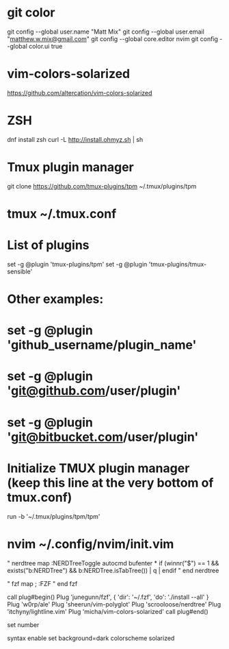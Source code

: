 # git color
git config --global user.name "Matt Mix"
git config --global user.email "matthew.w.mix@gmail.com"
git config --global core.editor nvim
git config --global color.ui true

# vim-colors-solarized
https://github.com/altercation/vim-colors-solarized

# ZSH
dnf install zsh
curl -L http://install.ohmyz.sh | sh

# Tmux plugin manager
git clone https://github.com/tmux-plugins/tpm ~/.tmux/plugins/tpm

# tmux ~/.tmux.conf
# List of plugins
set -g @plugin 'tmux-plugins/tpm'
set -g @plugin 'tmux-plugins/tmux-sensible'

# Other examples:
# set -g @plugin 'github_username/plugin_name'
# set -g @plugin 'git@github.com/user/plugin'
# set -g @plugin 'git@bitbucket.com/user/plugin'

# Initialize TMUX plugin manager (keep this line at the very bottom of tmux.conf)
run -b '~/.tmux/plugins/tpm/tpm'

# nvim ~/.config/nvim/init.vim
" nerdtree
map <C-o> :NERDTreeToggle<CR>
autocmd bufenter * if (winnr("$") == 1 && exists("b:NERDTree") && b:NERDTree.isTabTree()) | q | endif
" end nerdtree

" fzf
map ; :FZF<CR>
" end fzf

call plug#begin()
Plug 'junegunn/fzf', { 'dir': '~/.fzf', 'do': './install --all' }
Plug 'w0rp/ale'
Plug 'sheerun/vim-polyglot'
Plug 'scrooloose/nerdtree'
Plug 'itchyny/lightline.vim'
Plug 'micha/vim-colors-solarized'
call plug#end()

set number

syntax enable
set background=dark
colorscheme solarized
